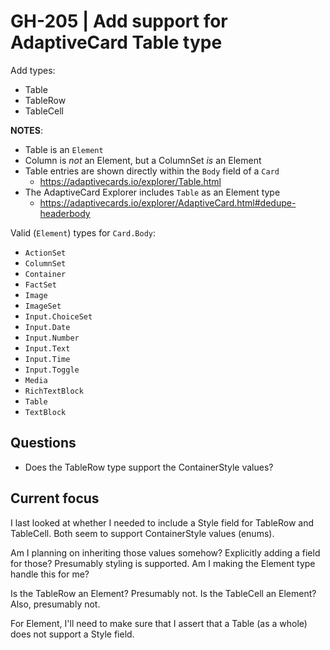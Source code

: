 # GH-205 | Add support for AdaptiveCard Table type

Add types:

- Table
- TableRow
- TableCell

**NOTES**:

- Table is an `Element`
- Column is *not* an Element, but a ColumnSet *is* an Element
- Table entries are shown directly within the `Body` field of a `Card`
  - <https://adaptivecards.io/explorer/Table.html>
- The AdaptiveCard Explorer includes `Table` as an Element type
  - <https://adaptivecards.io/explorer/AdaptiveCard.html#dedupe-headerbody>

Valid (`Element`) types for `Card.Body`:

- `ActionSet`
- `ColumnSet`
- `Container`
- `FactSet`
- `Image`
- `ImageSet`
- `Input.ChoiceSet`
- `Input.Date`
- `Input.Number`
- `Input.Text`
- `Input.Time`
- `Input.Toggle`
- `Media`
- `RichTextBlock`
- `Table`
- `TextBlock`

## Questions

- Does the TableRow type support the ContainerStyle values?

## Current focus

I last looked at whether I needed to include a Style field for TableRow and
TableCell. Both seem to support ContainerStyle values (enums).

Am I planning on inheriting those values somehow? Explicitly adding a field
for those? Presumably styling is supported. Am I making the Element type
handle this for me?

Is the TableRow an Element? Presumably not. Is the TableCell an Element? Also,
presumably not.

For Element, I'll need to make sure that I assert that a Table (as a whole)
does not support a Style field.
